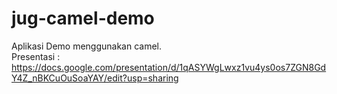 jug-camel-demo
==============

Aplikasi Demo menggunakan camel.  
Presentasi : https://docs.google.com/presentation/d/1qASYWgLwxz1vu4ys0os7ZGN8GdY4Z_nBKCuOuSoaYAY/edit?usp=sharing
